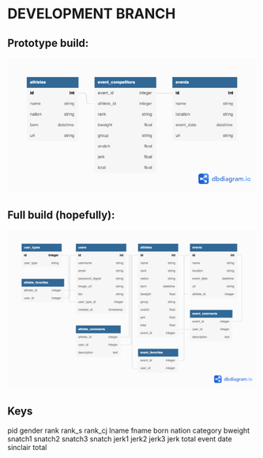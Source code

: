 
# DEVELOPMENT BRANCH  

## Prototype build:
![ERD 1](./public/twler_backend_prototype.png)

## Full build (hopefully): 
![ERD 2](./public/twler_backend2.png)

## Keys
pid	gender	rank	rank_s	rank_cj	lname	fname	born	nation	category	bweight	snatch1	snatch2	snatch3	snatch	jerk1	jerk2	jerk3	jerk	total	event	date	sinclair total
